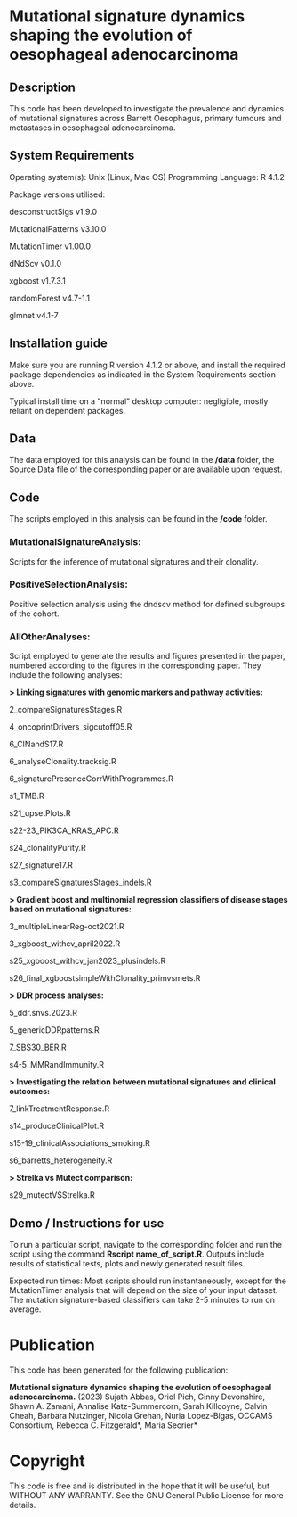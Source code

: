 # Mutational signature dynamics shaping the evolution of oesophageal adenocarcinoma

## Description

This code has been developed to investigate the prevalence and dynamics of mutational signatures across Barrett Oesophagus, primary tumours and metastases in oesophageal adenocarcinoma.

## System Requirements
Operating system(s): Unix (Linux, Mac OS)
Programming Language: R 4.1.2

Package versions utilised:

desconstructSigs v1.9.0

MutationalPatterns v3.10.0

MutationTimer v1.00.0 

dNdScv v0.1.0 

xgboost v1.7.3.1

randomForest v4.7-1.1

glmnet v4.1-7

## Installation guide
Make sure you are running R version 4.1.2 or above, and install the required package dependencies as indicated in the System Requirements section above.

Typical install time on a "normal" desktop computer: negligible, mostly reliant on dependent packages.

## Data

The data employed for this analysis can be found in the **/data** folder, the Source Data file of the corresponding paper or are available upon request.

## Code
The scripts employed in this analysis can be found in the **/code** folder.

### **MutationalSignatureAnalysis:**  
Scripts for the inference of mutational signatures and their clonality.

### **PositiveSelectionAnalysis:**  
Positive selection analysis using the dndscv method for defined subgroups of the cohort.

### **AllOtherAnalyses:**  
Script employed to generate the results and figures presented in the paper, numbered according to the figures in the corresponding paper. They include the following analyses:

**> Linking signatures with genomic markers and pathway activities:**

2_compareSignaturesStages.R

4_oncoprintDrivers_sigcutoff05.R

6_CINandS17.R

6_analyseClonality.tracksig.R

6_signaturePresenceCorrWithProgrammes.R

s1_TMB.R

s21_upsetPlots.R

s22-23_PIK3CA_KRAS_APC.R

s24_clonalityPurity.R

s27_signature17.R

s3_compareSignaturesStages_indels.R


**> Gradient boost and multinomial regression classifiers of disease stages based on mutational signatures:**

3_multipleLinearReg-oct2021.R

3_xgboost_withcv_april2022.R

s25_xgboost_withcv_jan2023_plusindels.R

s26_final_xgboostsimpleWithClonality_primvsmets.R


**> DDR process analyses:**

5_ddr.snvs.2023.R

5_genericDDRpatterns.R

7_SBS30_BER.R

s4-5_MMRandImmunity.R


**> Investigating the relation between mutational signatures and clinical outcomes:**

7_linkTreatmentResponse.R

s14_produceClinicalPlot.R

s15-19_clinicalAssociations_smoking.R

s6_barretts_heterogeneity.R


**> Strelka vs Mutect comparison:**

s29_mutectVSStrelka.R


## Demo / Instructions for use

To run a particular script, navigate to the corresponding folder and run the script using the command **Rscript name_of_script.R**. Outputs include results of statistical tests, plots and newly generated result files.

Expected run times: 
Most scripts should run instantaneously, except for the MutationTimer analysis that will depend on the size of your input dataset. The mutation signature-based classifiers can take 2-5 minutes to run on average.

# Publication

This code has been generated for the following publication: 

**Mutational signature dynamics shaping the evolution of oesophageal adenocarcinoma.** (2023) Sujath Abbas, Oriol Pich, Ginny Devonshire, Shawn A. Zamani, Annalise Katz-Summercorn, Sarah Killcoyne, Calvin Cheah, Barbara Nutzinger, Nicola Grehan, Nuria Lopez-Bigas, OCCAMS Consortium, Rebecca C. Fitzgerald*, Maria Secrier* 


# Copyright
This code is free and is distributed in the hope that it will be useful, but WITHOUT ANY WARRANTY. See the GNU General Public License for more details.
